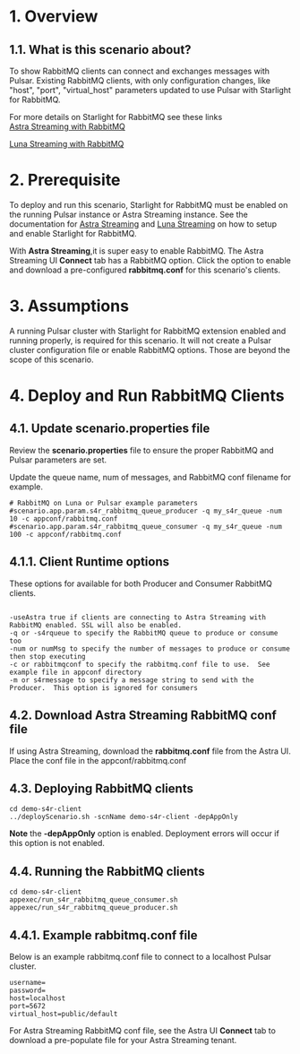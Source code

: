 # 1. Overview

## 1.1. What is this scenario about?
To show RabbitMQ clients can connect and exchanges messages with Pulsar.  Existing RabbitMQ clients, with only configuration changes, like "host", "port", "virtual_host" parameters updated to use Pulsar with Starlight for RabbitMQ.  

For more details on Starlight for RabbitMQ see these links  
[Astra Streaming with RabbitMQ](https://docs.datastax.com/en/streaming/streaming-learning/use-cases-architectures/starlight/rabbitmq/index.html)  

[Luna Streaming with RabbitMQ](https://docs.datastax.com/en/streaming/luna-streaming/2.10_1.x/components/starlight-for-rabbitmq.html)

# 2. Prerequisite
To deploy and run this scenario, Starlight for RabbitMQ must be enabled on the running Pulsar instance or Astra Streaming instance.  See the documentation for [Astra Streaming](https://docs.datastax.com/en/streaming/streaming-learning/use-cases-architectures/starlight/rabbitmq/index.html) and [Luna Streaming](https://docs.datastax.com/en/streaming/luna-streaming/2.10_1.x/components/starlight-for-rabbitmq.html) on how to setup and enable Starlight for RabbitMQ.  

With **Astra Streaming**,it is super easy to enable RabbitMQ.  The Astra Streaming UI **Connect** tab has a RabbitMQ option.  Click the option to enable and download a pre-configured **rabbitmq.conf** for this scenario's clients.  

# 3. Assumptions
A running Pulsar cluster with Starlight for RabbitMQ extension enabled and running properly, is required for this scenario.  It will not create a Pulsar cluster configuration file or enable RabbitMQ options.  Those are beyond the scope of this scenario.

# 4. Deploy and Run RabbitMQ Clients
## 4.1. Update scenario.properties file
Review the **scenario.properties** file to ensure the proper RabbitMQ and Pulsar parameters are set. 

Update the queue name, num of messages, and RabbitMQ conf filename for example.
```
# RabbitMQ on Luna or Pulsar example parameters
#scenario.app.param.s4r_rabbitmq_queue_producer -q my_s4r_queue -num 10 -c appconf/rabbitmq.conf
#scenario.app.param.s4r_rabbitmq_queue_consumer -q my_s4r_queue -num 100 -c appconf/rabbitmq.conf

``` 
## 4.1.1. Client Runtime options
These options for available for both Producer and Consumer RabbitMQ clients.
```

-useAstra true if clients are connecting to Astra Streaming with RabbitMQ enabled. SSL will also be enabled.
-q or -s4rqueue to specify the RabbitMQ queue to produce or consume too
-num or numMsg to specify the number of messages to produce or consume then stop executing 
-c or rabbitmqconf to specify the rabbitmq.conf file to use.  See example file in appconf directory
-m or s4rmessage to specify a message string to send with the Producer.  This option is ignored for consumers
```
## 4.2. Download Astra Streaming RabbitMQ conf file
If using Astra Streaming, download the **rabbitmq.conf** file from the Astra UI.  Place the conf file in the appconf/rabbitmq.conf  

## 4.3. Deploying RabbitMQ clients
```
cd demo-s4r-client
../deployScenario.sh -scnName demo-s4r-client -depAppOnly
``` 
**Note**  the **-depAppOnly** option is enabled.  Deployment errors will occur if this option is not enabled.
## 4.4. Running the RabbitMQ clients
```
cd demo-s4r-client
appexec/run_s4r_rabbitmq_queue_consumer.sh
appexec/run_s4r_rabbitmq_queue_producer.sh
```
## 4.4.1. Example rabbitmq.conf file
Below is an example rabbitmq.conf file to connect to a localhost Pulsar cluster.
```
username=
password=
host=localhost
port=5672
virtual_host=public/default
```
For Astra Streaming RabbitMQ conf file, see the Astra UI **Connect** tab to download a pre-populate file for your Astra Streaming tenant.
